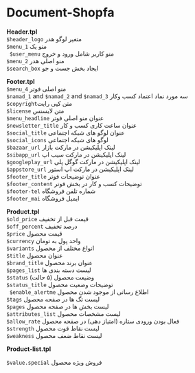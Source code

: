 # Document-Shopfa
**Header.tpl** <br>
`$header_logo` متغیر لوگو هدر <br>
`$menu_1` منو یک <br>
` $user_menu`  منو کاربر شامل ورود و خروج <br>
‍‍`$menu_2` منو اصلی هدر <br>
`$search_box‍‍` ایجاد بخش جست و جو <br>

**Footer.tpl** <br>
` $menu_4 ` منو اصلی فوتر <br>
 `$namad_1` and `$namad_2` and `$namad_3` سه مورد نماد اعتماد کسب وکار
<br>
 `$copyright`متن کپی رایت<br>
  ‍`$license` متن لایسنس
<br>
`$menu_headline` عنوان منو اصلی فوتر
<br>
`$newsletter_title` عنوان ساعت کاری کسب و کار
<br>
`$social_title` عنوان لوگو های شبکه اجتماعی
<br>
`$social_icons` لوگو های شبکه اجتماعی
<br>
`$bazaar_url` لینک اپلیکیشن در مارکت بازار
<br>
`$sibapp_url` لینک اپلیکیشن در مارکت سیب اپ
<br>
‍`$googleplay_url` لینک اپلیکیشن در مارکت گوگل پلی
<br>
`$appstore_url` لینک اپلیکیشن در مارکت اپ استور
<br>
`$footer_title` عنوان توضیحات فوتر
<br>
`$footer_content` توضیحات کسب و کار در بخش فوتر
<br>
`$footer-tel` شماره تلفن فروشگاه 
<br>
`$footer_mai` ایمیل فروشگاه 

**Product.tpl** <br>
`$old_price` قیمت قبل از تخفیف
<br>
`$off_percent` درصد تخفیف
<br>
`$price` قیمت محصول 
<br>
`$currency` واحد پول به تومان
<br>
‍‍‍‍`$variants` انواع مختلف از محصول
<br>
`$title` عنوان محصول 
<br>
`$brand_title` عنوان برند محصول
<br>
`$pages_list` لیست دسته بندی ها 
<br>
`$status` وضیعت محصول (۵ حالت)
‍‍‍<br>
`$status_title` توضیحات وضعیت محصول
<br>
` $enable_alertme` اطلاع رسانی از موجود شدن محصول
<br>
`$tags` لیست تگ ها در صفحه محصول
<br>
`$pages` لیست بخش ها در صفحه محصول
<br>
`$attributes_list` لیست مشخصات محصول 
<br>
`$allow_rate`  فعال بودن ورودی ستاره (امتیاز دهی) در صفحه محصول
<br>
`$strength` لیست نقاط قوت محصول
<br>
`$weakness`‍‍ لیست نقاط ضعف محصول
<br>


**Product-list.tpl**

`$value.special` فروش ویژه محصول
